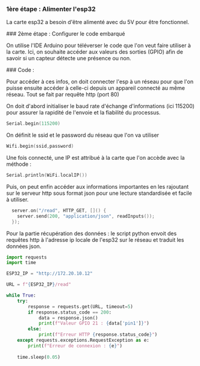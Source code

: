 ### 1ère étape : Alimenter l'esp32

La carte esp32 a besoin d'être alimenté avec du 5V pour être fonctionnel.

### 2ème étape : Configurer le code embarqué

On utilise l'IDE Arduino pour téléverser le code que l'on veut faire utiliser à la carte. Ici, on souhaite accéder
aux valeurs des sorties (GPIO) afin de savoir si un capteur détecte une présence ou non.

### Code :

Pour accéder à ces infos, on doit connecter l'esp à un réseau pour que l'on puisse ensuite accéder à celle-ci depuis
un appareil connecté au même réseau. Tout se fait par requête http (port 80)

On doit d'abord initialiser le baud rate d'échange d'informations (ici 115200) pour assurer la rapidité de l'envoie
et la fiabilité du processus. 

```cpp
Serial.begin(115200)
```

On définit le ssid et le password du réseau que l'on va utiliser 

```cpp
Wifi.begin(ssid,password)
```

Une fois connecté, une IP est attribué à la carte que l'on accède avec la méthode :

```cpp
Serial.println(WiFi.localIP())
```

Puis, on peut enfin accéder aux informations importantes en les rajoutant sur le serveur
http sous format json pour une lecture standardisée et facile à utiliser.

```cpp
  server.on("/read", HTTP_GET, []() {
    server.send(200, "application/json", readInputs());
  });
```

Pour la partie récupération des données : le script python envoit des requêtes http à l'adresse ip
locale de l'esp32 sur le réseau et traduit les données json.

```python
import requests
import time

ESP32_IP = "http://172.20.10.12" 

URL = f"{ESP32_IP}/read"

while True:
    try:
        response = requests.get(URL, timeout=5)
        if response.status_code == 200:
            data = response.json()
            print(f"Valeur GPIO 21 : {data['pin1']}")
        else:
            print(f"Erreur HTTP {response.status_code}")
    except requests.exceptions.RequestException as e:
        print(f"Erreur de connexion : {e}")
    
    time.sleep(0.05)  
```